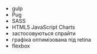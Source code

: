 - gulp
- Pug
- SASS
- HTML5 JavaScript Charts
- застосовуються спрайти
- графіка оптимізована під retina
- flexbox